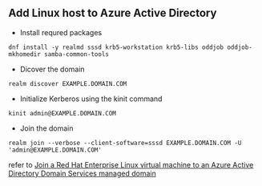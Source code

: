 Add Linux host to Azure Active Directory
---

- Install requred packages
```
dnf install -y realmd sssd krb5-workstation krb5-libs oddjob oddjob-mkhomedir samba-common-tools
```
- Dicover the domain
```
realm discover EXAMPLE.DOMAIN.COM
```
- Initialize Kerberos using the kinit command
```
kinit admin@EXAMPLE.DOMAIN.COM
```
- Join the domain
```
realm join --verbose --client-software=sssd EXAMPLE.DOMAIN.COM -U 'admin@EXAMPLE.DOMAIN.COM'
```



refer to [Join a Red Hat Enterprise Linux virtual machine to an Azure Active Directory Domain Services managed domain](https://docs.microsoft.com/en-us/azure/active-directory-domain-services/join-rhel-linux-vm)
